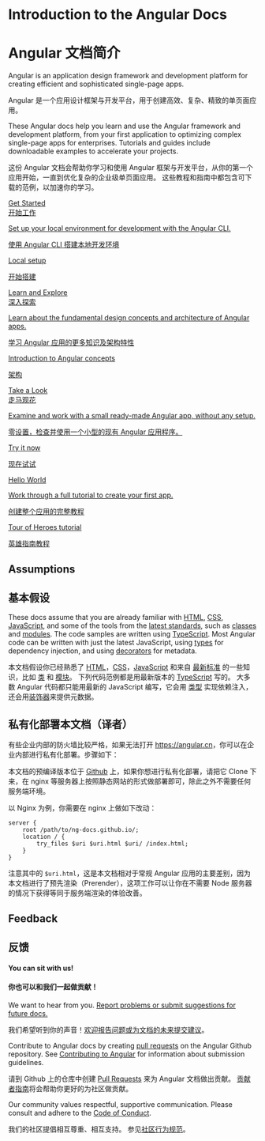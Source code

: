 <h1 class="no-toc">Introduction to the Angular Docs</h1>

<h1 class="no-toc">Angular 文档简介</h1>

Angular is an application design framework and development platform for creating efficient and sophisticated single-page apps.

Angular 是一个应用设计框架与开发平台，用于创建高效、复杂、精致的单页面应用。

These Angular docs help you learn and use the Angular framework and development platform, from your first application to optimizing complex single-page apps for enterprises.
Tutorials and guides include downloadable examples to accelerate your projects.

这份 Angular 文档会帮助你学习和使用 Angular 框架与开发平台，从你的第一个应用开始，一直到优化复杂的企业级单页面应用。
这些教程和指南中都包含可下载的范例，以加速你的学习。

<div class="card-container">
  <a href="guide/setup-local" class="docs-card"
    title="Angular Local Environment Setup">
      <section>Get Started</section>
      <section>开始工作</section>
      <p>Set up your local environment for development with the Angular CLI.</p>
      <p>使用 Angular CLI 搭建本地开发环境</p>
      <p class="card-footer">Local setup</p>
      <p class="card-footer">开始搭建</p>
  </a>
  <a href="guide/architecture" class="docs-card" title="Angular Concepts">
      <section>Learn and Explore</section>
      <section>深入探索</section>
      <p>Learn about the fundamental design concepts and architecture of Angular apps.</p>
      <p>学习 Angular 应用的更多知识及架构特性</p>
      <p class="card-footer">Introduction to Angular concepts</p>
      <p class="card-footer">架构</p>
  </a>
  <a href="start" class="docs-card" title="Try out Angular">
      <section>Take a Look</section>
      <section>走马观花</section>
      <p>Examine and work with a small ready-made Angular app, without any setup.</p>
      <p>零设置，检查并使用一个小型的现有 Angular 应用程序。</p>
      <p class="card-footer">Try it now</p>
      <p class="card-footer">现在试试</p>
  </a>
  <a href="tutorial" class="docs-card" title="Create an app">
      <section>Hello World</section>
      <p>Work through a full tutorial to create your first app.</p>
      <p>创建整个应用的完整教程</p>
      <p class="card-footer">Tour of Heroes tutorial</p>
      <p class="card-footer">英雄指南教程</p>
  </a>

</div>

## Assumptions

## 基本假设

These docs assume that you are already familiar with [HTML](https://developer.mozilla.org/docs/Learn/HTML/Introduction_to_HTML "Learn HTML"), [CSS](https://developer.mozilla.org/docs/Learn/CSS/First_steps "Learn CSS"), [JavaScript](https://developer.mozilla.org/en-US/docs/Web/JavaScript/A_re-introduction_to_JavaScript "Learn JavaScript"),
and some of the tools from the [latest standards](https://developer.mozilla.org/en-US/docs/Web/JavaScript/Language_Resources "Latest JavaScript standards"), such as [classes](https://developer.mozilla.org/en-US/docs/Web/JavaScript/Reference/Classes "ES2015 Classes") and [modules](https://developer.mozilla.org/en-US/docs/Web/JavaScript/Reference/Statements/import "ES2015 Modules").
The code samples are written using [TypeScript](https://www.typescriptlang.org/ "TypeScript").
Most Angular code can be written with just the latest JavaScript, using [types](https://www.typescriptlang.org/docs/handbook/classes.html "TypeScript Types") for dependency injection, and using [decorators](https://www.typescriptlang.org/docs/handbook/decorators.html "Decorators") for metadata.

本文档假设你已经熟悉了 [HTML](https://developer.mozilla.org/docs/Learn/HTML/Introduction_to_HTML "Learn HTML")，[CSS](https://developer.mozilla.org/docs/Learn/CSS/First_steps "Learn CSS")，[JavaScript](https://developer.mozilla.org/en-US/docs/Web/JavaScript/A_re-introduction_to_JavaScript "Learn JavaScript") 和来自 [最新标准](https://developer.mozilla.org/en-US/docs/Web/JavaScript/Language_Resources "Latest JavaScript standards") 的一些知识，比如  [类](https://developer.mozilla.org/en-US/docs/Web/JavaScript/Reference/Classes "ES2015 Classes") 和 [模块](https://developer.mozilla.org/en-US/docs/Web/JavaScript/Reference/Statements/import "ES2015 Modules")。
下列代码范例都是用最新版本的 [TypeScript](https://www.typescriptlang.org/ "TypeScript") 写的。
大多数 Angular 代码都只能用最新的 JavaScript 编写，它会用 [类型](https://www.typescriptlang.org/docs/handbook/classes.html "TypeScript Types") 实现依赖注入，还会用[装饰器](https://www.typescriptlang.org/docs/handbook/decorators.html "Decorators")来提供元数据。

## 私有化部署本文档（译者）

有些企业内部的防火墙比较严格，如果无法打开 <https://angular.cn>，你可以在企业内部进行私有化部署。步骤如下：

本文档的预编译版本位于 [Github](https://github.com/ng-docs/ng-docs.github.io) 上，如果你想进行私有化部署，请把它 Clone 下来，在 nginx 等服务器上按照静态网站的形式做部署即可，除此之外不需要任何服务端环境。

以 Nginx 为例，你需要在 nginx 上做如下改动：

```
server {
    root /path/to/ng-docs.github.io/;
    location / {
        try_files $uri $uri.html $uri/ /index.html;
    }
}
```

注意其中的 `$uri.html`，这是本文档相对于常规 Angular 应用的主要差别，因为本文档进行了预先渲染（Prerender），这项工作可以让你在不需要 Node 服务器的情况下获得等同于服务端渲染的体验改善。

## Feedback

## 反馈

<h4>You can sit with us!</h4>

<h4>你也可以和我们一起做贡献！</h4>

We want to hear from you. [Report problems or submit suggestions for future docs.](https://github.com/angular/angular/issues/new/choose "Angular GitHub repository new issue form")

我们希望听到你的声音！[欢迎报告问题或为文档的未来提交建议](https://github.com/angular/angular/issues/new/choose "Angular GitHub repository new issue form")。

Contribute to Angular docs by creating
[pull requests](https://github.com/angular/angular/pulls "Angular Github pull requests")
on the Angular Github repository.
See [Contributing to Angular](https://github.com/angular/angular/blob/master/CONTRIBUTING.md "Contributing guide")
for information about submission guidelines.

请到 Github 上的仓库中创建 [Pull Requests](https://github.com/angular/angular/pulls "Angular Github pull requests") 来为 Angular 文档做出贡献。
[贡献者指南](https://github.com/angular/angular/blob/master/CONTRIBUTING.md "贡献者指南")将会帮助你更好的为社区做贡献。

Our community values respectful, supportive communication.
Please consult and adhere to the [Code of Conduct](https://github.com/angular/code-of-conduct/blob/master/CODE_OF_CONDUCT.md "Contributor code of conduct").

我们的社区提倡相互尊重、相互支持。
参见[社区行为规范](https://github.com/angular/code-of-conduct/blob/master/CODE_OF_CONDUCT.md "contributor code of conduct")。

